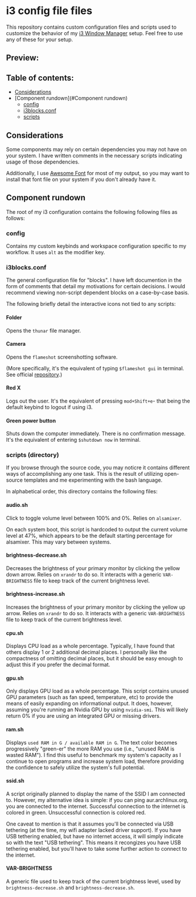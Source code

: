 # i3 config file files

This repository contains custom configuration files and scripts used to customize the behavior of my [i3 Window Manager](https://i3wm.org/) setup. Feel free to use any of these for your setup.

## Preview:


## **Table of contents**:

* [Considerations](#Considerations)
* [Component rundown](#Component rundown)
  * [config](#config)
  * [i3blocks.conf](#i3blocks.conf)
  * [scripts](#scripts)

## Considerations

Some components may rely on certain dependencies you may not have on your system. I have written comments in the necessary scripts indicating usage of those dependencies.

Additionally, I use [Awesome Font](https://fontawesome.com/) for most of my output, so you may want to install that font file on your system if you don't already have it.

## Component rundown

The root of my i3 configuration contains the following following files as follows:

### config

Contains my custom keybinds and workspace configuration specific to my workflow. It uses `alt` as the modifier key.

### i3blocks.conf

The general configuration file for "blocks". I have left documention in the form of comments that detail my motivations for certain decisions. I would recommend viewing non-script dependent blocks on a case-by-case basis.

The following briefly detail the interactive icons not tied to any scripts:

#### Folder

Opens the `thunar` file manager.

#### Camera

Opens the `flameshot` screenshotting software.

(More specifically, it's the equivalent of typing `$flameshot gui` in terminal. See official [repository](https://github.com/flameshot-org/flameshot).)

#### Red X

Logs out the user. It's the equivalent of pressing `mod+Shift+e`- that being the default keybind to logout if using i3.

#### Green power button

Shuts down the computer immediately. There is no confirmation message. It's the equivalent of entering `$shutdown now` in terminal.

### scripts (directory)

If you browse through the source code, you may noticre it contains different ways of accomplishing any one task. This is the result of utilizing open-source templates and me experimenting with the bash language.

In alphabetical order, this directory contains the following files:

#### audio.sh

Click to toggle volume level between 100% and 0%. Relies on `alsamixer`.

On each system boot, this script is hardcoded to output the current volume level at 47%, which appears to be the default starting percentage for alsamixer. This may vary between systems.

#### brightness-decrease.sh

Decreases the brightness of your primary monitor by clicking the yellow down arrow. Relies on `xrandr` to do so. It interacts with a generic `VAR-BRIGHTNESS` file to keep track of the current brightness level.

#### brightness-increase.sh

Increases the brightness of your primary monitor by clicking the yellow up arrow. Relies on `xrandr` to do so. It interacts with a generic `VAR-BRIGHTNESS` file to keep track of the current brightness level.

#### cpu.sh

Displays CPU load as a whole percentage. Typically, I have found that others display 1 or 2 additional decimal places. I personally like the compactness of omitting decimal places, but it should be easy enough to adjust this if you prefer the decimal format.

#### gpu.sh

Only displays GPU load as a whole percentage. This script contains unused GPU  parameters (such as fan speed, temperature, etc) to provide the means of easily expanding on informational output. It does, however, assuming you're running an Nvidia GPU by using `nvidia-smi`. This will likely return 0% if you are using an integrated GPU or missing drivers.

#### ram.sh

Displays `used RAM in G / available RAM in G`. The text color becomes progressively "green-er" the more RAM you use (i.e., "unused RAM is wasted RAM"). I find this useful to benchmark my system's capacity as I continue to open programs and increase system load, therefore providing the confidence to safely utilize the system's full potential.

#### ssid.sh

A script originally planned to display the name of the SSID I am connected to. However, my alternative idea is simple: if you can ping aur.archlinux.org, you are connected to the internet. Successful connection to the internet is colored in green. Unsuccessful connection is colored red.

One caveat to mention is that it assumes you'll be connected via USB tethering (at the time, my wifi adapter lacked driver support). If you have USB tethering enabled, but have no internet access, it will simply indicate so with the text "USB tethering". This means it recongizes you have USB tethering enabled, but you'll have to take some further action to connect to the internet.

#### VAR-BRIGHTNESS

A generic file used to keep track of the current brightness level, used by `brightness-decrease.sh` and `brightness-decrease.sh`.
